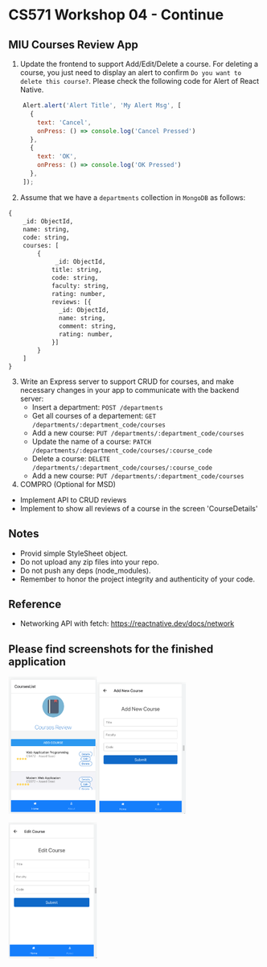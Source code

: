 # CS571 Workshop 04 - Continue
## MIU Courses Review App
1. Update the frontend to support Add/Edit/Delete a course. For deleting a course, you just need to display an alert to confirm `Do you want to delete this course?`. Please check the following code for Alert of React Native.
```JavaScript
    Alert.alert('Alert Title', 'My Alert Msg', [
      {
        text: 'Cancel',
        onPress: () => console.log('Cancel Pressed')
      },
      {
        text: 'OK', 
        onPress: () => console.log('OK Pressed')
      },
    ]);
```
 
2. Assume that we have a `departments` collection in `MongoDB` as follows:
```
{
    _id: ObjectId,
    name: string,
    code: string,
    courses: [
        {
             _id: ObjectId,
            title: string,
            code: string,
            faculty: string,
            rating: number,
            reviews: [{
              _id: ObjectId,
              name: string,
              comment: string,
              rating: number,
            }]
        }
    ]    
}
```
3. Write an Express server to support CRUD for courses, and make necessary changes in your app to communicate with the backend server:
    * Insert a department: `POST /departments`
    * Get all courses of a departement: `GET /departments/:department_code/courses`
    * Add a new course: `PUT /departments/:department_code/courses`
    * Update the name of a course: `PATCH /departments/:department_code/courses/:course_code`
    * Delete a course: `DELETE /departments/:department_code/courses/:course_code`
    * Add a new course: `PUT /departments/:department_code/courses`
4. COMPRO (Optional for MSD)
* Implement API to CRUD reviews
* Implement to show all reviews of a course in the screen 'CourseDetails'

## Notes  
* Provid simple StyleSheet object.
* Do not upload any zip files into your repo.
* Do not push any deps (node_modules).
* Remember to honor the project integrity and authenticity of your code.

## Reference
* Networking API with fetch: https://reactnative.dev/docs/network
## Please find screenshots for the finished application  

<img src="./screenshots/List.png" width="35%" /><img src="./screenshots/Add.png" width="35%" />  
  
<img src="./screenshots/Edit.png" width="35%" />
